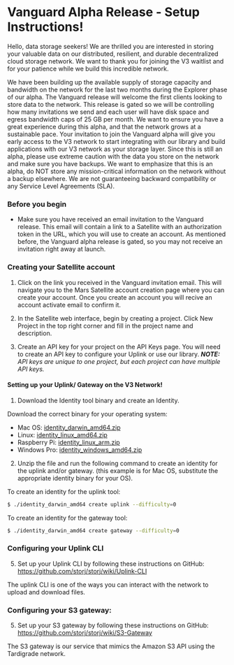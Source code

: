 # Vanguard Alpha Release - Setup Instructions!

Hello, data storage seekers! We are thrilled you are interested in storing your valuable data on our distributed, resilient, and durable decentralized cloud storage network. We want to thank you for joining the V3 waitlist and for your patience while we build this incredible network. 

We have been building up the available supply of storage capacity and bandwidth on the network for the last two months during the Explorer phase of our alpha.  The Vanguard release will welcome the first clients looking to store data to the network. This release is gated so we will be controlling how many invitations we send and each user will have disk space and egress bandwidth caps of 25 GB per month. We want to ensure you have a great experience during this alpha, and that the network grows at a sustainable pace. Your invitation to join the Vanguard alpha will give you early access to the V3 network to start integrating with our library and build applications with our V3 network as your storage layer. Since this is still an alpha, please use extreme caution with the data you store on the network and make sure you have backups. We want to emphasize that this is an alpha, do NOT store any mission-critical information on the network without a backup elsewhere. We are not guaranteeing backward compatibility or any Service Level Agreements (SLA). 


### Before you begin
- Make sure you have received an email invitation to the Vanguard release. This email will contain a link to a Satellite with an authorization token in the URL, which you will use to create an account. As mentioned before, the Vanguard alpha release is gated, so you may not receive an invitation right away at launch. 


### Creating your Satellite account

1) Click on the link you received in the Vanguard invitation email. This will navigate you to the Mars Satellite account creation page where you can create your account. Once you create an account you will recive an account activate email to confirm it.

2) In the Satellite web interface, begin by creating a project. Click New Project in the top right corner and fill in the project name and description.

3) Create an API key for your project on the API Keys page. You will need to create an API key to configure your Uplink or use our library. 
*__NOTE:__ API keys are unique to one project, but each project can have multiple API keys.*


#### Setting up your Uplink/ Gateway on the V3 Network!

1) Download the Identity tool binary and create an Identity.

Download the correct binary for your operating system:
- Mac OS: [identity_darwin_amd64.zip](http://storj-v3-alpha-builds.storage.googleapis.com/2f7405a-heads-v0.9.2-go1.12.1/identity_darwin_amd64.zip)
- Linux: [identity_linux_amd64.zip](https://storj-v3-alpha-builds.storage.googleapis.com/2f7405a-heads-v0.9.2-go1.12.1/identity_linux_amd64.zip)
- Raspberry Pi: [identity_linux_arm.zip](https://storj-v3-alpha-builds.storage.googleapis.com/2f7405a-heads-v0.9.2-go1.12.1/identity_linux_arm.zip)
- Windows Pro: [identity_windows_amd64.zip](https://storj-v3-alpha-builds.storage.googleapis.com/2f7405a-heads-v0.9.2-go1.12.1/identity_windows_amd64.exe.zip)

2) Unzip the file and run the following command to create an identity for the uplink and/or gateway. (this example is for Mac OS, substitute the appropriate identity binary for your OS).

To create an identity for the uplink tool:

```bash
$ ./identity_darwin_amd64 create uplink --difficulty=0
```

To create an identity for the gateway tool:

```bash
$ ./identity_darwin_amd64 create gateway --difficulty=0
```


### Configuring your Uplink CLI


5) Set up your Uplink CLI by following these instructions on GitHub: https://github.com/storj/storj/wiki/Uplink-CLI

The uplink CLI is one of the ways you can interact with the network to upload and download files. 


### Configuring your S3 gateway:

5) Set up your S3 gateway by following these instructions on GitHub: https://github.com/storj/storj/wiki/S3-Gateway

The S3 gateway is our service that mimics the Amazon S3 API using the Tardigrade network.
